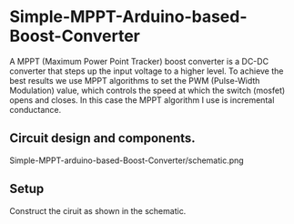 # Simple-MPPT-Arduino-based-Boost-Converter

A MPPT (Maximum Power Point Tracker) boost converter is a DC-DC converter that steps up the input voltage to a higher level. To achieve the best results we use MPPT algorithms to set the PWM (Pulse-Width Modulation) value, which controls the speed at which the switch (mosfet) opens and closes. In this case the MPPT algorithm I use is incremental conductance.

## Circuit design and components.
Simple-MPPT-arduino-based-Boost-Converter/schematic.png

## Setup 

Construct the ciruit as shown in the schematic.
